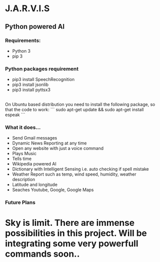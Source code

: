 # J.A.R.V.I.S
## Python powered AI
### Requirements:
<ul>
<li>Python 3</li>
<li>pip 3</li>
</ul>

### Python packages requirement
<ul>
<li>pip3 install SpeechRecognition</li>
<li>pip3 install jsonlib</li>
<li>pip3 install pyttsx3</li>
</ul>
<br>
On Ubuntu based distribution you need to install the following package, so that the code to work:
```
sudo apt-get update && sudo apt-get install espeak
```
<br>

### What it does...
  
  <ul>
<li>Send Gmail messages</li>
  <li>Dynamic News Reporting at any time</li>
<li>Open any website with just a voice command</li>
<li>Plays Music</li>
<li>Tells time</li>
<li>Wikipedia powered AI</li>
<li>Dictionary with Intelligent Sensing i.e. auto checking if spell mistake</li>
<li>Weather Report such as temp, wind speed, humidity, weather description</li>
<li>Latitude and longitude</li>
  <li>Seaches Youtube, Google, Google Maps</li>
</ul>

### Future Plans

  <h1>Sky is limit. There are immense possibilities in this project. Will be integrating some very powerfull commands soon..</h1>
  
